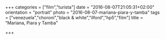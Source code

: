 +++
categories = ["film","turista"]
date = "2016-08-07T21:05:31+02:00"
orientation = "portrait"
photo = "2016-08-07-mariana-piara-y-tamba"
tags = ["venezuela","choroní","black & white","ilford","hp5","film"]
title = "Mariana, Piara y Tamba"

+++

